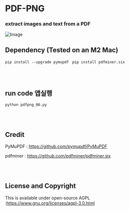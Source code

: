 # PDF-PNG

### extract images and text from a PDF

![Image](https://github.com/leeseomin/PDF_PNG/blob/main/pic/3.png)



## Dependency (Tested on an M2 Mac) 


```pip install --upgrade pymupdf ```
```pip install pdfminer.six ```



<br>
<br>


## run code 앱실행  

```python pdfpng_06.py```


 <br/>


 <br/>




## Credit

PyMuPDF : https://github.com/pymupdf/PyMuPDF 

pdfminer : https://github.com/pdfminer/pdfminer.six

 <br/>
 
 <br/>


## License and Copyright

This is available under open-source AGPL  :https://www.gnu.org/licenses/agpl-3.0.html 

